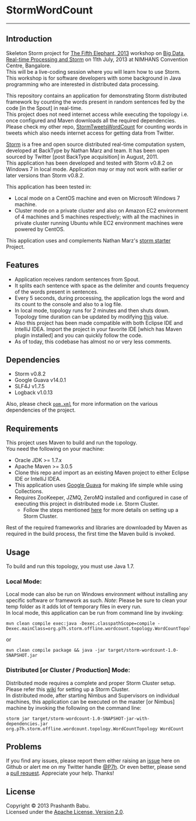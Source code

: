 # StormWordCount
----------

## Introduction
Skeleton Storm project for [The Fifth Elephant, 2013](https://fifthelephant.in/2013) workshop on [Big Data, Real-time Processing and Storm](https://fifthelephant.in/2013/workshops) on 11th July, 2013 at NIMHANS Convention Centre, Bangalore.<br>
This will be a live-coding session where you will learn how to use Storm. This workshop is for software developers with some background in Java programming who are interested in distributed data processing.

This repository contains an application for demonstrating Storm distributed framework by counting the words present in random sentences fed by the code [in the Spout] in real-time.<br>This project does not need internet access while executing the topology i.e. once configured and Maven downloads all the required dependencies. Please check my other repo, [StormTweetsWordCount](https://github.com/P7h/StormTweetsWordCount) for counting words in tweets which also needs internet access for getting data from Twitter.

[Storm](http://storm-project.net) is a free and open source distributed real-time computation system, developed at BackType by Nathan Marz and team. It has been open sourced by Twitter [post BackType acquisition] in August, 2011.<br>
This application has been developed and tested with Storm v0.8.2 on Windows 7 in local mode. Application may or may not work with earlier or later versions than Storm v0.8.2.<br>

This application has been tested in:<br>

+ Local mode on a CentOS machine and even on Microsoft Windows 7 machine.
+ Cluster mode on a private cluster and also on Amazon EC2 environment of 4 machines and 5 machines respectively; with all the machines in private cluster running Ubuntu while EC2 environment machines were powered by CentOS.

This application uses and complements Nathan Marz's [storm starter](https://github.com/nathanmarz/storm-starter) Project.

## Features
* Application receives random sentences from Spout.<br>
* It splits each sentence with space as the delimiter and counts frequency of the words present in sentences.<br>
* Every 5 seconds, during processing, the application logs the word and its count to the console and also to a log file. <br>
* In local mode, topology runs for 2 minutes and then shuts down. Topology time duration can be updated by modifying [this](src/main/java/org/p7h/storm/offline/wordcount/topology/WordCountTopology.java#L48) value.<br>
* Also this project has been made compatible with both Eclipse IDE and IntelliJ IDEA. Import the project in your favorite IDE [which has Maven plugin installed] and you can quickly follow the code.
* As of today, this codebase has almost no or very less comments.

## Dependencies
* Storm v0.8.2
* Google Guava v14.0.1
* SLF4J v1.7.5
* Logback v1.0.13

Also, please check [`pom.xml`](pom.xml) for more information on the various dependencies of the project.<br>

## Requirements
This project uses Maven to build and run the topology.<br>
You need the following on your machine:

* Oracle JDK >= 1.7.x
* Apache Maven >= 3.0.5
* Clone this repo and import as an existing Maven project to either Eclipse IDE or IntelliJ IDEA.
* This application uses [Google Guava](https://code.google.com/p/guava-libraries) for making life simple while using Collections.
* Requires ZooKeeper, JZMQ, ZeroMQ installed and configured in case of executing this project in distributed mode i.e. Storm Cluster.<br>
	- Follow the steps mentioned [here](https://github.com/nathanmarz/storm/wiki/Setting-up-a-Storm-cluster) for more details on setting up a Storm Cluster.<br>

Rest of the required frameworks and libraries are downloaded by Maven as required in the build process, the first time the Maven build is invoked.

## Usage
To build and run this topology, you must use Java 1.7.

### Local Mode:
Local mode can also be run on Windows environment without installing any specific software or framework as such. *Note*: Please be sure to clean your temp folder as it adds lot of temporary files in every run.<br>
In local mode, this application can be run from command line by invoking:<br>

    mvn clean compile exec:java -Dexec.classpathScope=compile -Dexec.mainClass=org.p7h.storm.offline.wordcount.topology.WordCountTopology

or

    mvn clean compile package && java -jar target/storm-wordcount-1.0-SNAPSHOT.jar
	
### Distributed [or Cluster / Production] Mode:
Distributed mode requires a complete and proper Storm Cluster setup. Please refer this [wiki](https://github.com/nathanmarz/storm/wiki/Setting-up-a-Storm-cluster) for setting up a Storm Cluster.<br>
In distributed mode, after starting Nimbus and Supervisors on individual machines, this application can be executed on the master [or Nimbus] machine by invoking the following on the command line:

    storm jar target/storm-wordcount-1.0-SNAPSHOT-jar-with-dependencies.jar org.p7h.storm.offline.wordcount.topology.WordCountTopology WordCount

## Problems
If you find any issues, please report them either raising an [issue](https://github.com/P7h/StormWordCount/issues) here on Github or alert me on my Twitter handle [@P7h](http://twitter.com/P7h). Or even better, please send a [pull request](https://github.com/P7h/StormWordCount/pulls).
Appreciate your help. Thanks!

## License
Copyright &copy; 2013 Prashanth Babu.<br>
Licensed under the [Apache License, Version 2.0](http://www.apache.org/licenses/LICENSE-2.0).